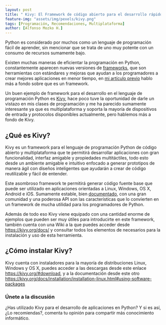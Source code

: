 ```yaml
---
layout: post
title: " Kivy: El Framework de código abierto para el desarrollo rápido de aplicaciones en Python"
feature-img: "assets/img/pexels/kivy.png"
tags: [Programación, Recomendaciones, Multiplataforma]
author: [Alfonso Mozko H.]
---
```

Python es considerado por muchos como un lenguaje de programación fácil de aprender, sin mencionar que se trata de uno muy potente con un consumo de recursos sumamente bajo. 

Existen muchas maneras de eficientar la programación en Python, constantemente aparecen nuevas versiones de [frameworks](https://alfonsomozkoh.github.io/2018/06/15/que-es-un-framework.html), que son herramientas con estándares y mejoras  que ayudan a los programadores a crear mejores aplicaciones en menor tiempo, en [mi artículo previo](https://alfonsomozkoh.github.io/2018/06/15/que-es-un-framework.html) hablo más a fondo sobre que es un framework.
 
Un buen ejemplo de framework para el desarrollo en el lenguaje de programación Python es [Kivy]( https://kivy.org), hace poco tuve la oportunidad de darle un vistazo en mis clases de programación y me ha parecido sumamente interesante ya que es multiplataforma y soporta la mayoría de dispositivos de entrada y protocolos disponibles actualmente, pero hablemos más a fondo de Kivy. 

## ¿Qué es Kivy?
Kivy es un framework  para el lenguaje de programación Python de código abierto y multiplataforma que te permitirá desarrollar aplicaciones con gran funcionalidad, interfaz amigable y propiedades multitáctiles, todo esto desde un ambiente amigable e intuitivo enfocado a generar prototipos de manera ágil con diseños inteligentes que ayudarán a crear de código reutilizable y fácil de entender.  

Este asombroso framework te permitirá generar código fuente base que puede ser utilizado en aplicaciones orientadas a Linux, Windows, OS X, Android e iOS. Sumamente estable, bien [documentado](https://kivy.org/docs/installation/installation-linux.html#using-software-packages), con una gran comunidad  y una poderosa API son las características que lo convierten en un framework de mucha utilidad para los programadores de Python.

Además de todo eso Kivy viene equipado con una cantidad enorme de ejemplos que pueden ser muy útiles para introducirte en este framework, también cuenta con una Wiki  a la que puedes acceder desde <https://kivy.org/docs/> y consultar todos los elementos de necesarios para la instalación y uso de esta herramienta.

## ¿Cómo instalar Kivy?
Kivy cuenta con instaladores para la mayoría de distribuciones Linux, Windows y OS X, puedes acceder a las descargas desde este enlace <https://kivy.org/#download>, y a la documentación desde este otro <https://kivy.org/docs/installation/installation-linux.html#using-software-packages> 

### Únete a la discusión 
¿Has utilizado Kivy para el desarrollo de aplicaciones en Python? Y si es así, ¿Lo recomiendas?, comenta tu opinión para compartir más conocimiento informático. 
